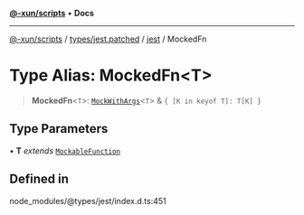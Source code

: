 [**@-xun/scripts**](../../../../../README.md) • **Docs**

***

[@-xun/scripts](../../../../../README.md) / [types/jest.patched](../../../README.md) / [jest](../README.md) / MockedFn

# Type Alias: MockedFn\<T\>

> **MockedFn**\<`T`\>: [`MockWithArgs`](../interfaces/MockWithArgs.md)\<`T`\> & `{ [K in keyof T]: T[K] }`

## Type Parameters

• **T** *extends* [`MockableFunction`](MockableFunction.md)

## Defined in

node\_modules/@types/jest/index.d.ts:451
